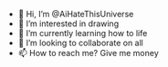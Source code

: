- 👋 Hi, I’m @AiHateThisUniverse
- 👀 I’m interested in drawing
- 🌱 I’m currently learning how to life
- 💞️ I’m looking to collaborate on all
- 📫 How to reach me? Give me money

<!---
AiHateThisUniverse/AiHateThisUniverse is a ✨ special ✨ repository because its `README.md` (this file) appears on your GitHub profile.
You can click the Preview link to take a look at your changes.
--->
